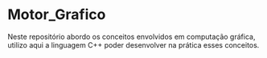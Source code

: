 # Motor_Grafico
Neste repositório abordo os conceitos envolvidos em computação gráfica, utilizo aqui a linguagem C++ poder desenvolver na prática esses conceitos.
